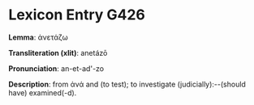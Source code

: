 # Lexicon Entry G426

**Lemma**: ἀνετάζω

**Transliteration (xlit)**: anetázō

**Pronunciation**: an-et-ad'-zo

**Description**:
from ἀνά and  (to test); to investigate (judicially):--(should have) examined(-d).
